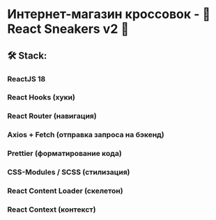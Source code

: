 <h1>Интернет-магазин кроссовок - 👟 React Sneakers v2 👟</h1>

<h2>🛠 Stack:</h2>
<h3>ReactJS 18</h3>
<h3>React Hooks (хуки)</h3>
<h3>React Router (навигация)</h3>
<h3>Axios + Fetch (отправка запроса на бэкенд)</h3>
<h3>Prettier (форматирование кода)</h3>
<h3>CSS-Modules / SCSS (стилизация)</h3>
<h3>React Content Loader (скелетон)</h3>
<h3>React Context (контекст)</h3>
